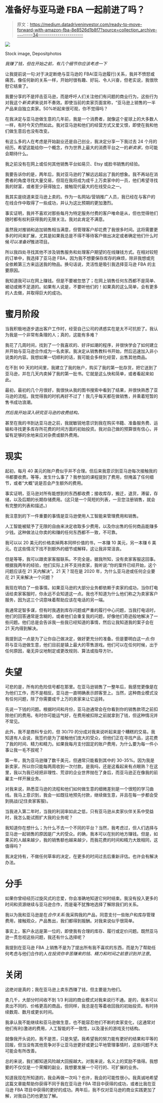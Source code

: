# 准备好与亚马逊 FBA 一起前进了吗？

> 原文：<https://medium.datadriveninvestor.com/ready-to-move-forward-with-amazon-fba-8e8526d1b8f7?source=collection_archive---------34----------------------->

![](img/15d2c55bc0e82b5d3f87cd895ef1c214.png)

Stock image, Depositphotos

*我赚了钱，但在开始之前，有几个细节你应该考虑一下*

让我提前说一句:对于决定断绝与亚马逊的 FBA(亚马逊履行)关系，我并不愤怒或痛苦。像任何新的关系一样，开始时很有趣、好玩、令人兴奋，但老实说，我很欣慰它结束了。

我要分享的不是抨击亚马逊，而是呼吁人们关注他们有问题的商业行为，这些行为对我这个*新卖家*来说并不奏效。即使当前的卖家页面宣称，“亚马逊上销售的一半产品来自独立卖家。50%听起来很可观，你不觉得吗？

在我决定与亚马逊做生意的几年前，我是一个消费者，就像这个星球上的大多数人一样，有时今天仍然如此。我对亚马逊和他们的经营方式又爱又恨，即使在我和他们做生意后也没有改变。

有这么多的人在考虑是开始副业还是自己创业，我决定分享一下我过去 24 个月的经历。希望这能给你一个概念，作为世界上最大的消费平台之一的*新卖家*，你可能会期待什么。

我之前没有在网上或任何其他销售平台如易贝、Etsy 或脸书销售的经验。

我要告诉你的是，两年后，我对亚马逊的了解远远超出了我的想象。我不再站在消费者的角度寻找大量交易，但现在我将成为成千上万卖家中的一员，他们希望寻找我的财富，或者至少获得独立，接触现代最大的在线受众之一。

我其实是绕道来亚马逊上卖的。作为一名网站/营销推广人员，我已经在与客户的在线合作中取得了一些成功，并认为这比预期的更加激烈。

事实证明，我并不喜欢对那些每月为特定服务付费的客户唯命是从，但也觉得他们随时都有权利获得我的无限关注。我对此肯定不满意。

虽然我对推销和追加销售相当满意，但管理客户却花费了我很多时间。这将需要更多的时间来扩展，尤其是如果我总是不得不等待客户做出决定或者确定他们什么时候*可以准备好*推进项目。

所以我四处寻找其他不涉及销售服务和处理客户期望的在线赚钱方式。在相对较短的订单中，我选择了亚马逊 FBA，因为我不想要保存库存的麻烦，除非我想或完全依赖第三方来运送我的物品。换句话说，灵活性是吸引我选择亚马逊 FBA 的主要原因。

我知道我可以在网上赚钱。但是不要被忽悠了；在网上销售任何东西都不是简单、被动或微不足道的。如果有人说是，不要听他们的！如果真的这么简单，会有更多的人去做，并取得巨大的成功。

# **蜜月阶段**

当我积极地逐步退出客户工作时，经营自己公司的诱惑实在是太不可抗拒了。我认为我是一个非常有条理的人；真的，这能有多难？

我花了几周时间，找到了一个我喜欢的、好评如潮的程序，并很快学会了如何建立并开始与亚马逊合作成为一名卖家。我决定从销售教科书开始，然后迅速加入非小说类的内容。我想如果一切顺利的话，我可能会多样化经营，出售其他商品。

在不到 90 天的时间里，我建立了我的账户，购买了我的第一批存货，把它送到了亚马逊，并在几天内卖掉了我的第一批书。它就是这么快和简单，或者看起来如此。

最初，最初的几个月很好，我很快从我的图书搜索中看到了结果，并很快熟悉了亚马逊的流程。我觉得我的时机再好不过了！我几乎每天都在做销售，并乘着短暂的售书成功浪潮。

*然后我开始深入研究亚马逊的收费结构。*

甚至在我的书到达亚马逊之前，我就敏锐地意识到我在购买书籍、准备服务费、运输和寻找更多库存所花费的时间方面的初始投资。我对自己做的预算很有信心，并留有足够的余地来应对杂费或额外费用。

# **现实**

起初，每月 40 美元的账户费似乎并不合理。但后来我意识到亚马逊每次接触我的书都要收费。等等，发生什么事了？我参加的课程提到了费用，但掩盖了任何细节，或者“大概”说是否会产生额外的费用。

事实证明，亚马逊对所有能想到的东西都收费；接收库存，搬迁，退货，滞留，存储，以及后期的长期存储费用。(这只是一个简短的列表，一旦您注册销售，就会有完整的列表和描述。)

我注意到的下一件重要的事情是亚马逊使用人工智能来管理费用和销售。

人工智能被赋予了无限的自由来决定收取多少费用，以及你出售的任何商品能赚多少钱。这种做法让你卖的和赚的任何东西都不一致，不可靠。

我可以以 20 美元的价格卖掉两本同样价值的书，一本赚 10 美元，另一本赚 6 美元。在这些情况下找不到额外的细节或解释，这让我非常沮丧。

但是等等，我可以跟卖家客服联系。不完全是。据我所知，没有卖家客服这回事。根据我两年的经验，他们实际上并不支持卖家，我听说:“你的案件已经开始，这个问题应该在 21 天内解决”。21 天？现在是 2020 年，为什么亚马逊或任何企业要花 21 天来解决一个问题？

我现在明白了一些事情。如果亚马逊的大部分业务都依赖于卖家的成功，当你打电话给卖家客服时，你永远不会知道这一点。我也不知道为什么他们称之为卖家客户服务，因为这三个词意味着帮助应该在电话的另一端。

我通常足智多谋，但有时我遇到库存问题或严重的履行中心问题，当我打电话时，他们的回答通常是含糊的，或者他们会重复我的问题，好像他们奇迹般地解决了一些问题。他们总是会告诉我一些我已经知道的事情，然后让我知道我的案子会在 21 天内得到解决。

我提到这一点是为了让你自己做决定，做好更充分的准备。但是要明白这一点:你将与亚马逊做生意，他们目前是镇上最大的零售游戏。他们可以在任何时候，出于任何原因，毫无异议地制定或更改规则、算法或指导方针。

# **失望**

可悲的是，所有的危险信号都在那里。在亚马逊销售了一整年后，我感觉更像是在为他们工作，而不是相反。亚马逊一直明确表示顾客至上。当然，这种商业模式没有任何问题，除了你需要成千上万的卖家来让它运转。

先说一下钱的问题。根据时间和月份，亚马逊通常会在你看到你的销售款项之前扣除他们的费用。有时你可能运气好，在费用被扣除之前就拿到了钱，但这种情况并不常见。

此外，我不是商科专业的，但 30/70 的分成对我来说听起来是个糟糕的交易。我知道有人会说，我签约是为了接触他们庞大的受众，但他们正在寻找产品，这花费了我的时间、精力和精力。如果我每月支付固定的账户费用，为什么要为每一件小事让我一毛不拔呢？

第一年，我为亚马逊赚了数千美元，但通常只能看到其中的 30-35%。因为我是新卖家，所以你只能每两周收到一次付款。是我吗，还是这看起来有点眼熟？在这里，我以为我已经把非理性、荒谬的企业世界抛在了身后，而亚马逊正在像我的前雇主一样开展业务。

对我来说，熟悉亚马逊的流程和他们如何做生意的细微差别是一个很短的学习曲线。我马上意识到，我会一如既往地预先付款，继续做生意，并且在每一步都会受到挑战(记住卖家客服)。

当我进入第二年时，当我的利润率如此之低，只有亚马逊从卖家伙伴关系中受益时，我怎么能试图扩大我的业务呢？

我知道你在想什么；为什么不去一个不同的平台？当然，我考虑过，但人们选择与亚马逊一起销售的原因是广大的受众。的确，我本可以在别的地方赚钱。但是，如果买的人越来越少，我的销售额也越来越少，而我花费的时间和精力大致相同，这值得吗？

我决定持有，不做任何草率的决定，在更多的时间过去后重新评估。也许会有解决办法。

# **分手**

如果你曾经经历过旋风式的恋爱，你会准确地知道它何时结束。我没有投入更多的时间和资源继续与亚马逊合作，而是毫不犹豫地选择了解除我们的关系。

我以为我和亚马逊是在*合作关系*:我采购我的产品，同意支付一些账户和库存管理费用，接触观众，产品售出，我们都得到报酬。对我来说似乎很简单。

事实上，客户永远是第一位的，即使我有合理的库存、履行或定价问题。既然亚马逊一贯忽视这些问题，我还有什么选择呢？

我提到在亚马逊 FBA 上销售不是为了提出所有我不喜欢的东西，而是为了帮助任何考虑与他们合作的人*在投资你辛苦赚来的钱、精力和时间之前意识到并注意*。

# **关闭**

这绝对是真的；我在亚马逊上卖东西赚了钱，但主要是为他们。

卖几千，大部分时间收不到 1/3 利润的商业模式对我来说行不通。是的，我本可以卖出不同的、价格更高的商品，但同样，我总是在等着收回我的初始投资。有时持续数周、数月或更长时间。

我承认我不能继续和亚马逊做生意，也不能容忍他们不断的卖家变化，(这通常对他们有利)激进的费用，人工智能的不一致性，以及漫长的游戏支付结构。

就像我开头说的，我不是苦，只是失望。我希望我的努力能有更好的结果和平等的回报，但当没有其他竞争对手让亚马逊更好或更公平地管理事情时，这些问题不太可能会有所改善。

总的来说，我们都知道风险越大回报越大。对我来说，名义上的奖励不值得。我想要的不仅仅是一个荣耀的副业，我想要发展一个可行的、可扩展的业务。

知道我现在所知道的，我会再做一次吗？也许，我会的可能性很小。我真诚地希望这篇文章能帮助你获得不同于我在亚马逊 FBA 项目中获得的成功，或者比我在亚马逊 FBA 项目中获得的更好的成功。两年后，我不仅对亚马逊的商业实践更加了解，对我自己的也更加了解。